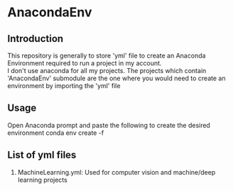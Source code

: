 # AnacondaEnv
## Introduction
This repository is generally to store 'yml' file to create an Anaconda Environment required to run a project in my account.  
I don't use anaconda for all my projects. The projects which contain 'AnacondaEnv' submodule are the one where you would need to create an environment by importing the 'yml' file

## Usage
Open Anaconda prompt and paste the following to create the desired environment
conda env create -f <location of the yml file>

## List of yml files
1.	MachineLearning.yml:  Used for computer vision and machine/deep learning projects


